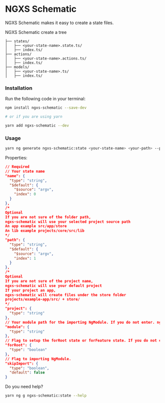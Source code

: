 # NGXS Schematic

NGXS Schematic makes it easy to create a state files.

NGXS Schematic create a tree

```treeview
├── states/
│   ├── <your-state-name>.state.ts/
│   ├── index.ts/
├── actions/
│   ├── <your-state-name>.actions.ts/
│   ├── index.ts/
├── models/
│   ├── <your-state-name>.ts/
│   ├── index.ts/
```

### Installation

Run the following code in your terminal:

```bash
npm install ngxs-schematic --save-dev

# or if you are using yarn

yarn add ngxs-schematic --dev
```

### Usage

```bash
yarn ng generate ngxs-schematic:state <your-state-name> <your-path> --project <your-project-name> --module <your-module-path> --forRoot <true|false> --skipImport <true|false>
```

Properties:

```json
// Required
// Your state name
"name": {
  "type": "string",
  "$default": {
    "$source": "argv",
    "index": 0
  }
},
/*
Optional
If you are not sure of the folder path,
ngxs-schematic will use your selected project source path
An app example src/app/store
An lib example projects/core/src/lib
*/
"path": {
  "type": "string",
  "$default": {
    "$source": "argv",
    "index": 1
  }
},
/*
Optional
If you are not sure of the project name,
ngxs-schematic will use your default project
If your project an app,
ngxs-schematic will create files under the store folder
projects/example-app/src/ + store/
*/
"project": {
  "type": "string"
},
// Your module path for the importing NgModule. If you do not enter. ngxs-schematic will find automatically.
"module": {
  "type": "string"
},
// Flag to setup the forRoot state or forFeature state. If you do not enter. Schematics will choose automatically.
"forRoot": {
  "type": "boolean"
},
// Flag to importing NgModule.
"skipImport": {
  "type": "boolean",
  "default": false
}
```

<!--
### Another Usage

Add the following code in your angular.json file.

```json
...
"cli": {
  "defaultCollection": "ngxs-schematic"
}
```

Then, your project able to run the following code

```bash
yarn ng generate state my-state
```
-->

Do you need help?

```bash
yarn ng g ngxs-schematic:state --help
```
